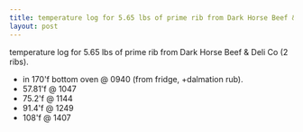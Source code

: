 ```yaml
---
title: temperature log for 5.65 lbs of prime rib from Dark Horse Beef & Deli Co (2 ribs).
layout: post
---
```


temperature log for 5.65 lbs of prime rib from Dark Horse Beef & Deli Co (2 ribs).

* in 170'f bottom oven @ 0940 (from fridge, +dalmation rub).
* 57.81'f @ 1047
* 75.2'f @ 1144
* 91.4'f @ 1249
* 108'f @ 1407
